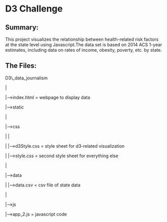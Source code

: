 # D3 Challenge


## Summary:
This project visualizes the relationship between health-related risk factors at the state level using Javascript.The data set is based on 2014 ACS 1-year estimates, including data on rates of income, obesity, poverty, etc. by state. 

## The Files:

<p>D3\_data_journalism</p>
<p>|</p>
<p>|-->index.html = webpage to display data</p>
<p>|-->static</p>
<p>    |</p>
<p>    |-->css</p>
<p>    |   |</p>
<p>    |   |-->d3Style.css = style sheet for d3-related visualization</p>
<p>    |   |-->style.css = second style sheet for everything else</p>
<p>    |</p>
<p>    |-->data</p>
<p>    |  |-->data.csv = csv file of state data</p>
<p>    |</p>
<p>    |-->js</p>
<p>        |-->app_2.js = javascript code</p>
